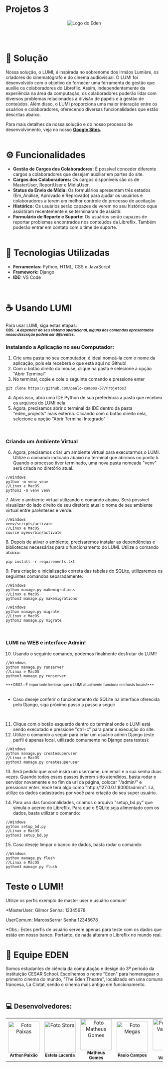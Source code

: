 # Projetos 3

<p align="center">
  <img src="https://cdn.discordapp.com/attachments/1145440299905200168/1156263713486147665/image-removebg-preview_VERMELHO_CERTO.png?ex=651455ff&is=6513047f&hm=4b9a61b213eef4e16bb236b503b9f9f05ac9ec05e9833b0bdce34b32161a7d35" alt="Logo do Eden">
</p>
<br></br>

# 🎥 Solução

Nossa solução, o LUMI, é inspirada no sobrenome dos Irmãos Lumière, os criadores do cinematógrafo e do cinema audiovisual. O LUMI foi desenvolvido com o objetivo de fornecer uma ferramenta de gestão que auxilie os colaboradores do Libreflix. Assim, independentemente da experiência na área da computação, os colaboradores poderão lidar com diversos problemas relacionados à divisão de papéis e à gestão de conteúdos. Além disso, o LUMI proporciona uma maior interação entre os usuários e colaboradores, oferecendo diversas funcionalidades que estão descritas abaixo.

Para mais detalhes da nossa solução e do nosso processo de desenvolvimento, veja no nosso <b>[Google Sites](https://sites.google.com/cesar.school/eden/equipe).</b>
<br></br>

# ⚙️ Funcionalidades

- <b>Gestão de Cargos dos Colaboradores:</b> É possível conceder diferente cargos a colaboradores que desejam auxiliar em partes do site.
- <b>Cargos dos Colaboradores:</b> Os cargos disponíveis são os de MasterUser, ReportUser e MidiaUser.
- <b>Status do Envio de Mídia:</b> Os formulários apresentam três estados (Em_Análise, Aprovado e Reprovado) para ajudar os usuários e colaboradores a terem um melhor controle do processo de aceitação
- <b>Histórico:</b> Os usuários serão capazes de verem no seu histórico oque assistiram recentemente e se terminaram de assistir.
- <b>Formulário de Reporte e Suporte:</b> Os usuários serão capazes de reportar problemas encontrados nos conteúdos da Libreflix. Também poderão entrar em contato com o time de suporte.
<br></br>

# 💾 Tecnologias Utilizadas

- <b>Ferramentas:</b> Python, HTML, CSS e JavaScript
- <b>Framework:</b> Django
- <b>IDE:</b> VS Code

<br>

# ☕ Usando LUMI
Para usar LUMI, siga estas etapas:<br>
<sub>***OBS.: A depender do seu sistema operacional, alguns dos comandos apresentados nessa descrição podem ser diferentes.***</sub>
### Instalando a Aplicação no seu Computador:

1. Crie uma pasta no seu computador, é ideal nomeá-la com o nome da aplicação, pois ela receberá o que está aqui no Github!
2. Com o botão direito do mouse, clique na pasta e selecione a opção "Abrir Terminal"
3. No terminal, copie e cole o seguinte comando e pressione enter
<dt> 
  
    git clone https://github.com/paulo-campos-57/Projetos3

</dt>

4. Após isso, abra uma IDE Python de sua preferência a pasta que recebeu os arquivos do LUMI nela
5. Agora, precisamos abrir o terminal da IDE dentro da pasta "eden_projects" mais externa. Clicando com o botão direito nela, selecione a opção "Abrir Terminal Integrado"

<br>

 ### Criando um Ambiente Virtual
6. Agora, precisamos criar um ambiente virtual para executarmos o LUMI. Utilize o comando indicado abaixo no terminal que abrimos no ponto 5. Quando o processo tiver terminado, uma nova pasta nomeada "venv" será criada no diretório atual.
<dt> 

    //Windows
    python -m venv venv
    //Linux e MacOS
    python3 -m venv venv
    
</dt>
7. Ative o ambiente virtual utilizando o comando abaixo. Será possível visualizar do lado direito de seu diretório atual o nome de seu ambiente virtual entre parênteses e verde.
<dt> 

    //Windows  
    venv/scripts/activate
    //Linux e MacOS
    source myenv/bin/activate
</dt>
8. Depois de ativar o ambiente, precisaremos instalar as dependências e bibliotecas necessárias para o funcionamento do LUMI. Utilize o comando abaixo:
<dt> 
  
    pip install -r requirements.txt

</dt>
9. Para criação e inicialização correta das tabelas do SQLite, utilizaremos os seguintes comandos separadamente:
<dt> 
  
    //Windows
    python manage.py makemigrations
    //Linux e MacOS
    python3 manage.py makemigrations
    
</dt>
<dt> 

    //Windows
    python manage.py migrate
    //Linux e MacOS
    python3 manage.py migrate

</dt>
<br>

### LUMI na WEB e interface Admin!
10. Usando o seguinte comando, podemos finalmente desfrutar do LUMI!
<dt> 

    //Windows
    python manage.py runserver
    //Linux e MacOS
    python3 manage.py runserver

</dt>
<sub>***OBS2.: É importante lembrar que o LUMI atualmente funciona em hosts locais!***</sub>
<br>
<br>

- Caso deseje conferir o funcionamento do SQLite na interface oferecida pelo Django, siga próximo passo a passo a seguir

<br>

11. Clique com o botão esquerdo dentro do terminal onde o LUMI está sendo executado e pressione "ctrl+c" para parar a execução do site.
12. Utilize o comando a seguir para criar um usuário admin Django (este perfil é apenas local, utilizado comumente no Django para testes):
<dt> 
  
    //Windows
    python manage.py createsuperuser
    //Linux e MacOS
    python3 manage.py createsuperuser
    
</dt>
13. Será pedido que você insira um username, um email e a sua senha duas vezes. Quando todos esses passos tiverem sido atendidos, basta rodar o servidor novamente e no fim da url da página, colocar "/admin/" e pressionar enter. Você terá algo como "http://127.0.0.1:8000/admin/". Lá, utilize os dados cadastrados por você para criação do seu super usuário.


14. Para uso das funcionalidades, criamos o arquivo "setup_bd.py" que simula o acervo do Libreflix. Para que o SQLite seja alimentado com os dados, basta utilizar o comando:

<dt> 

    //Windows
    python setup_bd.py
    //Linux e MacOS
    python3 setup_bd.py
    
</dt>

15. Caso deseje limpar o banco de dados, basta rodar o comando:

<dt> 

    //Windows
    python manage.py flush
    //Linux e MacOS
    python3 manage.py flush
    
</dt>


# Teste o LUMI! 

Utilize os perfis exemplo de master user e usuário comum!

*MasterUser: Gilmor
Senha: 12345678

UserComum: MarcosSerrar
Senha:12345678

*Obs.: Estes perfis de usuário servem apenas para teste com os dados que estão em nosso banco. Portanto, de nada alteram o Libreflix no mundo real.

# 🤝 Equipe EDEN

Somos estudantes de ciência da computação e design do 3º período da instituição CESAR School. Escolhemos o nome "Eden" para homenagear o primeiro cinema do mundo, "The Eden Theatre", localizado em uma comuna francesa, La Ciotat, sendo o cinema mais antigo em funcionamento.
<br></br>

## 💻 Desenvolvedores:
<table>
  <tr>
    <td align="center">
      <a href="https://github.com/paixaoao">
        <img src="https://avatars.githubusercontent.com/u/126728380?v=4" width="100px;" alt="Foto Paixas"/><br>
        <sub>
          <b>Arthur Paixão</b>
        </sub>
      </a>
    </td>
    <td align="center">
      <a href="https://github.com/EstelaLacerda">
        <img src="https://avatars.githubusercontent.com/u/117921412?v=4" width="100px;" alt="Foto Stora"/><br>
        <sub>
          <b>Estela Lacerda</b>
        </sub>
      </a>
    </td>
    <td align="center">
      <a href="https://github.com/MatheusGom">
        <img src="https://avatars.githubusercontent.com/u/117746778?v=4" width="100px;" alt="Foto Matheus Gomes"/><br>
        <sub>
          <b>Matheus Gomes</b>
        </sub>
      </a>
    </td>
    <td align="center">
      <a href="https://github.com/paulo-campos-57">
        <img src="https://avatars.githubusercontent.com/u/77108503?v=4" width="100px;" alt="Foto Megas"/><br>
        <sub>
          <b>Paulo Campos</b>
        </sub>
      </a>
    </td>
    <td align="center">
      <a href="https://github.com/SofiaValadares">
        <img src="https://avatars.githubusercontent.com/u/113111708?v=4" width="100px;" alt="Foto Sofia Valadares"/><br>
        <sub>
          <b>Sofia Valadares</b>
        </sub>
      </a>
    </td>
    <td align="center">
      <a href="https://github.com/virnaamaral">
        <img src="https://avatars.githubusercontent.com/u/116957619?v=4" width="100px;" alt="Foto Virnas"/><br>
        <sub>
          <b>Virna Amaral</b>
        </sub>
      </a>
    </td>
  </tr>
</table>
<br></br>
